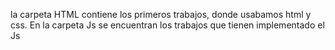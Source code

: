 la carpeta HTML contiene los primeros trabajos, donde usabamos html y css.
En la carpeta Js se encuentran los trabajos que tienen implementado el Js
